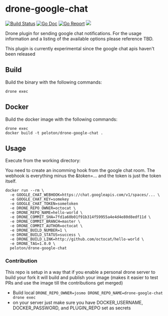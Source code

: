 # drone-google-chat

[![Build Status](https://cloud.drone.io/api/badges/josmo/drone-google-chat/status.svg)](https://cloud.drone.io/josmo/drone-google-chat)
[![Go Doc](https://godoc.org/github.com/josmo/drone-google-chat?status.svg)](http://godoc.org/github.com/josmo/drone-google-chat)
[![Go Report](https://goreportcard.com/badge/github.com/josmo/drone-google-chat)](https://goreportcard.com/report/github.com/josmo/drone-google-chat)
[![](https://images.microbadger.com/badges/image/peloton/drone-google-chat.svg)](https://microbadger.com/images/peloton/drone-google-chat "Get your own image badge on microbadger.com")

Drone plugin for sending google chat notifications. For the usage information and a listing of the available options please reference TBD.

This plugin is currently experimental since the google chat apis haven't been released

## Build

Build the binary with the following commands:

```
drone exec
```

## Docker

Build the docker image with the following commands:

```
drone exec
docker build -t peloton/drone-google-chat .
```


## Usage

Execute from the working directory:

You need to create an incomming hook from the google chat room. The webhook is everything minus the &token=... 
and the token is just the token itself.

```
docker run --rm \
  -e GOOGLE_CHAT_WEBHOOK=https://chat.googleapis.com/v1/spaces/... \
  -e GOOGLE_CHAT_KEY=somekey
  -e GOOGLE_CHAT_TOKEN=sometoken
  -e DRONE_REPO_OWNER=octocat \
  -e DRONE_REPO_NAME=hello-world \
  -e DRONE_COMMIT_SHA=7fd1a60b01f91b314f59955a4e4d4e80d8edf11d \
  -e DRONE_COMMIT_BRANCH=master \
  -e DRONE_COMMIT_AUTHOR=octocat \
  -e DRONE_BUILD_NUMBER=1 \
  -e DRONE_BUILD_STATUS=success \
  -e DRONE_BUILD_LINK=http://github.com/octocat/hello-world \
  -e DRONE_TAG=1.0.0 \
  peloton/drone-google-chat
```

### Contribution

This repo is setup in a way that if you enable a personal drone server to build your fork it will
 build and publish your image (makes it easier to test PRs and use the image till the contributions get merged)
 
* Build local ```DRONE_REPO_OWNER=josmo DRONE_REPO_NAME=drone-google-chat drone exec```
* on your server just make sure you have DOCKER_USERNAME, DOCKER_PASSWORD, and PLUGIN_REPO set as secrets
